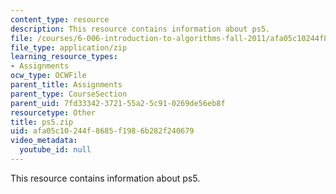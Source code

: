 ```yaml
---
content_type: resource
description: This resource contains information about ps5.
file: /courses/6-006-introduction-to-algorithms-fall-2011/afa05c10244f8685f1986b282f240679_ps5.zip
file_type: application/zip
learning_resource_types:
- Assignments
ocw_type: OCWFile
parent_title: Assignments
parent_type: CourseSection
parent_uid: 7fd33342-3721-55a2-5c91-0269de56eb8f
resourcetype: Other
title: ps5.zip
uid: afa05c10-244f-8685-f198-6b282f240679
video_metadata:
  youtube_id: null
---
```

This resource contains information about ps5.

